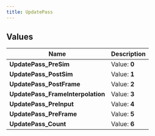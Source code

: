 ```yaml
---
title: UpdatePass
---
```


## Values
| Name | Description |
| ---- | ----------- |
| **UpdatePass_PreSim** | Value: **0** |
| **UpdatePass_PostSim** | Value: **1** |
| **UpdatePass_PostFrame** | Value: **2** |
| **UpdatePass_FrameInterpolation** | Value: **3** |
| **UpdatePass_PreInput** | Value: **4** |
| **UpdatePass_PreFrame** | Value: **5** |
| **UpdatePass_Count** | Value: **6** |

